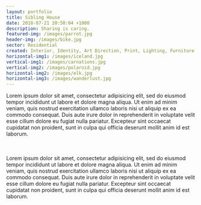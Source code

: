 ```yaml
---
layout: portfolio
title: Sibling House
date: 2018-07-21 20:50:04 +1000
description: Sharing is caring.
featured-img: /images/parrot.jpg
header-img: /images/bike.jpg
sector: Residential
created: Interior, Identity, Art Direction, Print, Lighting, Furniture
horizontal-img1: /images/iceland.jpg
vertical-img1: /images/carnations.jpg
vertical-img2: /images/polaroid.jpg
horizontal-img2: /images/elk.jpg
horizontal-img3: /images/wanderlust.jpg
---
```



<div>
  Lorem ipsum dolor sit amet, consectetur adipisicing elit, sed do eiusmod tempor incididunt ut labore et dolore magna aliqua. Ut enim ad minim veniam, quis nostrud exercitation ullamco laboris nisi ut aliquip ex ea commodo consequat. Duis aute irure dolor in reprehenderit in voluptate velit esse cillum dolore eu fugiat nulla pariatur. Excepteur sint occaecat cupidatat non proident, sunt in culpa qui officia deserunt mollit anim id est laborum.<br><br><br>

  Lorem ipsum dolor sit amet, consectetur adipisicing elit, sed do eiusmod tempor incididunt ut labore et dolore magna aliqua. Ut enim ad minim veniam, quis nostrud exercitation ullamco laboris nisi ut aliquip ex ea commodo consequat. Duis aute irure dolor in reprehenderit in voluptate velit esse cillum dolore eu fugiat nulla pariatur. Excepteur sint occaecat cupidatat non proident, sunt in culpa qui officia deserunt mollit anim id est laborum.
</div>
